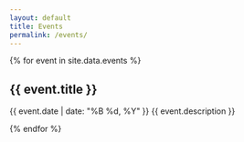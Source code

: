 ```yaml
---
layout: default
title: Events
permalink: /events/
---
```


{% for event in site.data.events %}

## {{ event.title }}

{{ event.date | date: "%B %d, %Y" }}
{{ event.description }}
<!-- [Learn more]({{ event.url }}) -->
{% endfor %}